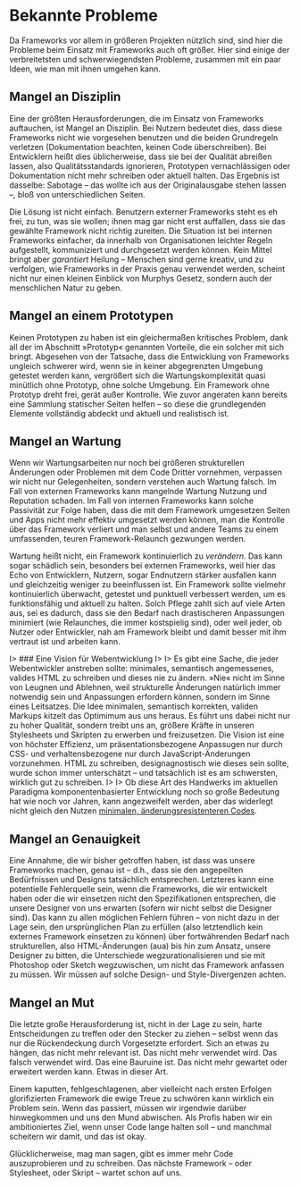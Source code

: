 # Bekannte Probleme

Da Frameworks vor allem in größeren Projekten nützlich sind, sind hier die Probleme beim Einsatz mit Frameworks auch oft größer. Hier sind einige der verbreitetsten und schwerwiegendsten Probleme, zusammen mit ein paar Ideen, wie man mit ihnen umgehen kann.

## Mangel an Disziplin

Eine der größten Herausforderungen, die im Einsatz von Frameworks auftauchen, ist Mangel an Disziplin. Bei Nutzern bedeutet dies, dass diese Frameworks nicht wie vorgesehen benutzen und die beiden Grundregeln verletzen (Dokumentation beachten, keinen Code überschreiben). Bei Entwicklern heißt dies üblicherweise, dass sie bei der Qualität abreißen lassen, also Qualitätsstandards ignorieren, Prototypen vernachlässigen oder Dokumentation nicht mehr schreiben oder aktuell halten. Das Ergebnis ist dasselbe: Sabotage – das wollte ich aus der Originalausgabe stehen lassen –, bloß von unterschiedlichen Seiten.

Die Lösung ist nicht einfach. Benutzern externer Frameworks steht es eh frei, zu tun, was sie wollen; ihnen mag gar nicht erst auffallen, dass sie das gewählte Framework nicht richtig zureiten. Die Situation ist bei internen Frameworks einfacher, da innerhalb von Organisationen leichter Regeln aufgestellt, kommuniziert und durchgesetzt werden können. Kein Mittel bringt aber _garantiert_ Heilung – Menschen sind gerne kreativ, und zu verfolgen, wie Frameworks in der Praxis genau verwendet werden, scheint nicht nur einen kleinen Einblick von Murphys Gesetz, sondern auch der menschlichen Natur zu geben.

## Mangel an einem Prototypen

Keinen Prototypen zu haben ist ein gleichermaßen kritisches Problem, dank all der im Abschnitt »Prototyp« genannten Vorteile, die ein solcher mit sich bringt. Abgesehen von der Tatsache, dass die Entwicklung von Frameworks ungleich schwerer wird, wenn sie in keiner abgegrenzten Umgebung getestet werden kann, vergrößert sich die Wartungskomplexität quasi minütlich ohne Prototyp, ohne solche Umgebung. Ein Framework ohne Prototyp dreht frei, gerät außer Kontrolle. Wie zuvor angeraten kann bereits eine Sammlung statischer Seiten helfen – so diese die grundlegenden Elemente vollständig abdeckt und aktuell und realistisch ist.

## Mangel an Wartung

Wenn wir Wartungsarbeiten nur noch bei größeren strukturellen Änderungen oder Problemen mit dem Code Dritter vornehmen, verpassen wir nicht nur Gelegenheiten, sondern verstehen auch Wartung falsch. Im Fall von externen Frameworks kann mangelnde Wartung Nutzung und Reputation schaden. Im Fall von internen Frameworks kann solche Passivität zur Folge haben, dass die mit dem Framework umgesetzen Seiten und Apps nicht mehr effektiv umgesetzt werden können, man die Kontrolle über das Framework verliert und man selbst und andere Teams zu einem umfassenden, teuren Framework-Relaunch gezwungen werden.

Wartung heißt nicht, ein Framework kontinuierlich zu _verändern_. Das kann sogar schädlich sein, besonders bei externen Frameworks, weil hier das Echo von Entwicklern, Nutzern, sogar Endnutzern stärker ausfallen kann und gleichzeitig weniger zu beeinflussen ist. Ein Framework sollte vielmehr kontinuierlich überwacht, getestet und punktuell verbessert werden, um es funktionsfähig und aktuell zu halten. Solch Pflege zahlt sich auf viele Arten aus, sei es dadurch, dass sie den Bedarf nach drastischeren Anpassungen minimiert (wie Relaunches, die immer kostspielig sind), oder weil jeder, ob Nutzer oder Entwickler, nah am Framework bleibt und damit besser mit ihm vertraut ist und arbeiten kann.

I> ### Eine Vision für Webentwicklung
I>
I> Es gibt eine Sache, die jeder Webentwickler anstreben sollte: minimales, semantisch angemessenes, valides HTML zu schreiben und dieses nie zu ändern. »Nie« nicht im Sinne von Leugnen und Ablehnen, weil strukturelle Änderungen natürlich immer notwendig sein und Anpassungen erfordern können, sondern im Sinne eines Leitsatzes. Die Idee minimalen, semantisch korrekten, validen Markups kitzelt das Optimimum aus uns heraus. Es führt uns dabei nicht nur zu hoher Qualität, sondern treibt uns an, größere Kräfte in unseren Stylesheets und Skripten zu erwerben und freizusetzen. Die Vision ist eine von höchster Effizienz, um präsentationsbezogene Anpassugen nur durch CSS- und verhaltensbezogene nur durch JavaScript-Änderungen vorzunehmen. HTML zu schreiben, designagnostisch wie dieses sein sollte, wurde schon immer unterschätzt – und tatsächlich ist es am schwersten, wirklich gut zu schreiben.
I>
I> Ob diese Art des Handwerks im aktuellen Paradigma komponentenbasierter Entwicklung noch so große Bedeutung hat wie noch vor Jahren, kann angezweifelt werden, aber das widerlegt nicht gleich den Nutzen [minimalen, änderungsresistenteren Codes](https://meiert.com/en/blog/minimal-web-development/).

## Mangel an Genauigkeit

Eine Annahme, die wir bisher getroffen haben, ist dass was unsere Frameworks machen, genau ist – d.h., dass sie den angepeilten Bedürfnissen und Designs tatsächlich entsprechen. Letzteres kann eine potentielle Fehlerquelle sein, wenn die Frameworks, die wir entwickelt haben oder die wir einsetzen nicht den Spezifikationen entsprechen, die unsere Designer von uns erwarten (sofern wir nicht selbst die Designer sind). Das kann zu allen möglichen Fehlern führen – von nicht dazu in der Lage sein, den ursprünglichen Plan zu erfüllen (also letztendlich kein externes Framework einsetzen zu können) über fortwährenden Bedarf nach strukturellen, also HTML-Änderungen (aua) bis hin zum Ansatz, unsere Designer zu bitten, die Unterschiede wegzurationalisieren und sie mit Photoshop oder Sketch wegzuwischen, um nicht das Framework anfassen zu müssen. Wir müssen auf solche Design- und Style-Divergenzen achten.

## Mangel an Mut

Die letzte große Herausforderung ist, nicht in der Lage zu sein, harte Entscheidungen zu treffen oder den Stecker zu ziehen – selbst wenn das nur die Rückendeckung durch Vorgesetzte erfordert. Sich an etwas zu hängen, das nicht mehr relevant ist. Das nicht mehr verwendet wird. Das falsch verwendet wird. Das eine Bauruine ist. Das nicht mehr gewartet oder erweitert werden kann. Etwas in dieser Art.

Einem kaputten, fehlgeschlagenen, aber vielleicht nach ersten Erfolgen glorifizierten Framework die ewige Treue zu schwören kann wirklich ein Problem sein. Wenn das passiert, müssen wir irgendwie darüber hinwegkommen und uns den Mund abwischen. Als Profis haben wir ein ambitioniertes Ziel, wenn unser Code lange halten soll – und manchmal scheitern wir damit, und das ist okay.

Glücklicherweise, mag man sagen, gibt es immer mehr Code auszuprobieren und zu schreiben. Das nächste Framework – oder Stylesheet, oder Skript – wartet schon auf uns.
